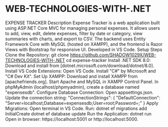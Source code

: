 # WEB-TECHNOLOGIES-WITH-.NET
EXPENSE TRACKER
Description
Expense Tracker is a web application built using ASP.NET Core MVC for managing personal expenses. It allows users to add, view, edit, delete expenses, filter by date or category, view summaries with charts, and export to CSV. The backend uses Entity Framework Core with MySQL (hosted on XAMPP), and the frontend is Razor Views with Bootstrap for responsive UI. Developed in VS Code.
Setup Steps
Clone the Repository:
git clone https://github.com/SHADOW1029X/WEB-TECHNOLOGIES-WITH-.NET
cd expense-tracker
Install .NET SDK 8.0:
Download and install from [dotnet.microsoft.com/download/dotnet/8.0].
Install VS Code Extensions:
Open VS Code.
Install "C#" by Microsoft and "C# Dev Kit".
Set Up XAMPP:
Download and install XAMPP from [apachefriends.org].
Start Apache and MySQL in XAMPP Control Panel.
In phpMyAdmin (localhost/phpmyadmin), create a database named "expensesdb".
Configure Database Connection:
Open appsettings.json.
Update the connection string:
"ConnectionStrings": {
  "DefaultConnection": "Server=localhost;Database=expensesdb;User=root;Password=;"
}
Apply Migrations:
Open terminal in VS Code.
Run:
dotnet ef migrations add InitialCreate
dotnet ef database update
Run the Application:
dotnet run
Open in browser: https://localhost:5001 or http://localhost:5000.
